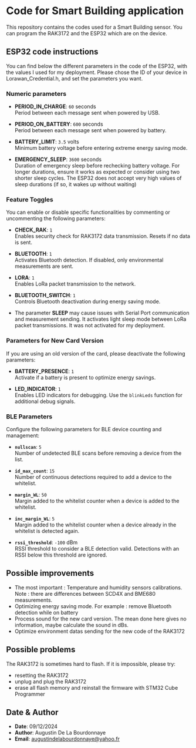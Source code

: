 # Code for Smart Building application

This repository contains the codes used for a Smart Building sensor. You can program the RAK3172 and the ESP32 which are on the device.

## ESP32 code instructions

You can find below the different parameters in the code of the ESP32, with the values I used for my deployment. Please chose the ID of your device in Lorawan_Credential.h, and set the parameters you want.

### Numeric parameters

- **PERIOD_IN_CHARGE**: `60` seconds  
  Period between each message sent when powered by USB.

- **PERIOD_ON_BATTERY**: `600` seconds  
  Period between each message sent when powered by battery.

- **BATTERY_LIMIT**: `3.5` volts  
  Minimum battery voltage before entering extreme energy saving mode.

- **EMERGENCY_SLEEP**: `3600` seconds  
  Duration of emergency sleep before rechecking battery voltage. For longer durations, ensure it works as expected or consider using two shorter sleep cycles. The ESP32 does not accept very high values of sleep durations (if so, it wakes up without waiting)

### Feature Toggles

You can enable or disable specific functionalities by commenting or uncommenting the following parameters:

- **CHECK_RAK**: `1`  
  Enables security check for RAK3172 data transmission. Resets if no data is sent.

- **BLUETOOTH**: `1`  
  Activates Bluetooth detection. If disabled, only environmental measurements are sent.

- **LORA**: `1`  
  Enables LoRa packet transmission to the network.

- **BLUETOOTH_SWITCH**: `1`  
  Controls Bluetooth deactivation during energy saving mode.
  
- The parameter **SLEEP** may cause issues with Serial Port communication and measurement sending. It activates light sleep mode between LoRa packet transmissions. It was not activated for my deployment.

### Parameters for New Card Version

If you are using an old version of the card, please deactivate the following parameters:

- **BATTERY_PRESENCE**: `1`  
  Activate if a battery is present to optimize energy savings.

- **LED_INDICATOR**: `1`  
  Enables LED indicators for debugging. Use the `blinkLeds` function for additional debug signals.
 
### BLE Parameters

Configure the following parameters for BLE device counting and management:

- **`nullscan`**: `5`  
  Number of undetected BLE scans before removing a device from the list.

- **`id_max_count`**: `15`  
  Number of continuous detections required to add a device to the whitelist.

- **`margin_WL`**: `50`  
  Margin added to the whitelist counter when a device is added to the whitelist.

- **`inc_margin_WL`**: `5`  
  Margin added to the whitelist counter when a device already in the whitelist is detected again.

- **`rssi_threshold`**: `-100` dBm  
  RSSI threshold to consider a BLE detection valid. Detections with an RSSI below this threshold are ignored.

## Possible improvements

- The most important : Temperature and humidity sensors calibrations. Note : there are differences between SCD4X and BME680 measurements.
- Optimizing energy saving mode. For example : remove Bluetooth detection while on battery 
- Process sound for the new card version. The mean done here gives no information, maybe calculate the sound in dBs.
- Optimize environment datas sending for the new code of the RAK3172

## Possible problems

The RAK3172 is sometimes hard to flash. If it is impossible, please try:
- resetting the RAK3172
- unplug and plug the RAK3172
- erase all flash memory and reinstall the firmware with STM32 Cube Programmer

  
## Date & Author

- **Date**: 09/12/2024
- **Author**: Augustin De La Bourdonnaye
- **Email**: [augustindelabourdonnaye@yahoo.fr](mailto:augustindelabourdonnaye@yahoo.fr)

